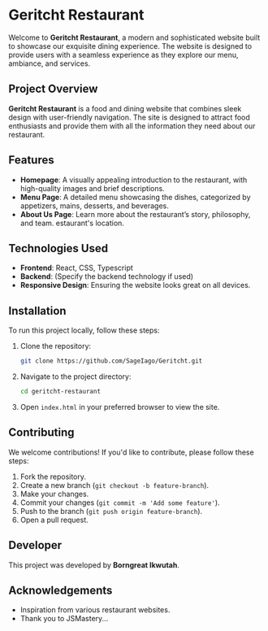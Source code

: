 # Geritcht Restaurant

Welcome to **Geritcht Restaurant**, a modern and sophisticated website built to showcase our exquisite dining experience. The website is designed to provide users with a seamless experience as they explore our menu, ambiance, and services.

## Project Overview

**Geritcht Restaurant** is a food and dining website that combines sleek design with user-friendly navigation. The site is designed to attract food enthusiasts and provide them with all the information they need about our restaurant.

## Features

- **Homepage**: A visually appealing introduction to the restaurant, with high-quality images and brief descriptions.
- **Menu Page**: A detailed menu showcasing the dishes, categorized by appetizers, mains, desserts, and beverages.
- **About Us Page**: Learn more about the restaurant’s story, philosophy, and team.
estaurant's location.

## Technologies Used

- **Frontend**: React, CSS, Typescript
- **Backend**: (Specify the backend technology if used)
- **Responsive Design**: Ensuring the website looks great on all devices.

## Installation

To run this project locally, follow these steps:

1. Clone the repository:
    ```bash
    git clone https://github.com/SageIago/Geritcht.git
    ```

2. Navigate to the project directory:
    ```bash
    cd geritcht-restaurant
    ```

3. Open `index.html` in your preferred browser to view the site.

## Contributing

We welcome contributions! If you'd like to contribute, please follow these steps:

1. Fork the repository.
2. Create a new branch (`git checkout -b feature-branch`).
3. Make your changes.
4. Commit your changes (`git commit -m 'Add some feature'`).
5. Push to the branch (`git push origin feature-branch`).
6. Open a pull request.

## Developer

This project was developed by **Borngreat Ikwutah**.



## Acknowledgements

- Inspiration from various restaurant websites.
- Thank you to JSMastery...
